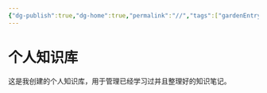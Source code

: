 ```yaml
---
{"dg-publish":true,"dg-home":true,"permalink":"//","tags":["gardenEntry"],"dgPassFrontmatter":true,"created":"2023-08-21T11:31:06.787+08:00","updated":"2023-08-21T12:49:14.187+08:00"}
---
```



# 个人知识库

这是我创建的个人知识库，用于管理已经学习过并且整理好的知识笔记。